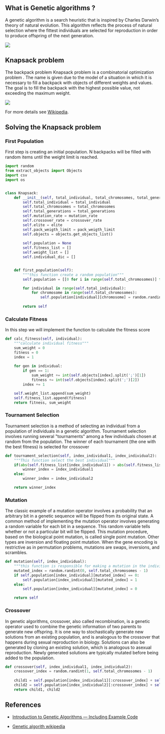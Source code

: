 <h2>What is Genetic algorithms ?</h2>

A genetic algorithm is a search heuristic that is inspired by Charles Darwin’s theory of natural evolution. This algorithm reflects the process of natural selection where the fittest individuals are selected for reproduction in order to produce offspring of the next generation.



<a href='https://pastmike.com/what-is-a-genetic-algorithm/'>
  <img src='https://pastmike.com/wp-content/uploads/2018/08/genetic.png' >
</a>



<h2>Knapsack problem</h2>

The backpack problem Knapsack problem is a combinatorial optimization problem . The name is given due to the model of a situation in which it is necessary to fill a backpack with objects of different weights and values. The goal is to fill the backpack with the highest possible value, not exceeding the maximum weight.


<a href='https://medium.com/bigdatarepublic/genetic-algorithms-in-practice-63bcdc552fbf'>
  <img src='https://miro.medium.com/max/682/0*Um3SJ8TMyxZSRZjY.png'>
</a>


For more details see [Wikipedia](https://en.wikipedia.org/wiki/Knapsack_problem).


<h2>Solving the Knapsack problem</h2>

<h3>First Population</h3>

First step is creating an initial population. N backpacks will be filled with random items until the weight limit is reached.

```python
import random
from extract_objects import Objects
import csv
import os


class Knapsack:
    def __init__(self, total_individual, total_chromosomes, total_generations, mutation_rate, crossover_rate, elite,  pack_weigth_limit, objects):
        self.total_individual = total_individual
        self.total_chromosomes = total_chromosomes
        self.total_generations = total_generations
        self.mutation_rate = mutation_rate
        self.crossover_rate = crossover_rate
        self.elite = elite
        self.pack_weigth_limit = pack_weigth_limit
        self.objects = objects.get_objects_list()
        
        self.population = None
        self.fitness_list = []
        self.weight_list = []
        self.individual_dic = []


    def first_population(self):
        """this function create a random population"""
        self.population = [[0 for i in range(self.total_chromosomes)] for i in range(self.total_individual)]

        for individual in range(self.total_individual):
            for chromosome in range(self.total_chromosomes):
                self.population[individual][chromosome] = random.randint(0, 1)
            
        return self
```

<h3>Calculate Fitness</h3>

In this step we will implement the function to calculate the fitness score

```python
def calc_fitness(self, individual):
    """calculate individual fitness"""
    sum_weight = 0
    fitness = 0
    index = 1
        
    for gen in individual:
        if gen == 1:
            sum_weight += int(self.objects[index].split(';')[1])
            fitness += int(self.objects[index].split(';')[2])
        index += 1

    self.weight_list.append(sum_weight)
    self.fitness_list.append(fitness)
    return fitness, sum_weight

```

<h3>Tournament Selection</h3>

Tournament selection is a method of selecting an individual from a population of individuals in a genetic algorithm. Tournament selection involves running several "tournaments" among a few individuals chosen at random from the population. The winner of each tournament (the one with the best fitness) is selected for crossover

```python        
def tournament_selection(self, index_individual1, index_individual2):
    """This function select the best individual"""
    if(abs(self.fitness_list[index_individual1]) > abs(self.fitness_list[index_individual2])):
        winner_index = index_individual1
    else:
        winner_index = index_individual2

    return winner_index

```


<h3>Mutation</h3>

The classic example of a mutation operator involves a probability that an arbitrary bit in a genetic sequence will be flipped from its original state. A common method of implementing the mutation operator involves generating a random variable for each bit in a sequence. This random variable tells whether or not a particular bit will be flipped. This mutation procedure, based on the biological point mutation, is called single point mutation. Other types are inversion and floating point mutation. When the gene encoding is restrictive as in permutation problems, mutations are swaps, inversions, and scrambles.

```python
def mutation(self, index_individual):
    """this function is responsible for making a mutation in the individual"""
    mutated_index = random.randint(0, self.total_chromosomes - 1)
    if self.population[index_individual][mutated_index] == 0:
        self.population[index_individual][mutated_index] = 1
    else:
        self.population[index_individual][mutated_index] = 0

    return self

```


<h3>Crossover</h3>

In genetic algorithms, crossover, also called recombination, is a genetic operator used to combine the genetic information of two parents to generate new offspring. It is one way to stochastically generate new solutions from an existing population, and is analogous to the crossover that happens during sexual reproduction in biology. Solutions can also be generated by cloning an existing solution, which is analogous to asexual reproduction. Newly generated solutions are typically mutated before being added to the population.

```python
def crossover(self, index_individual1, index_individual2):
    crossover_index = random.randint(1, self.total_chromosomes - 1)
    
    child1 = self.population[index_individual1][:crossover_index] + self.population[index_individual2][crossover_index:]
    child2 = self.population[index_individual2][:crossover_index] + self.population[index_individual1][crossover_index:]
    return child1, child2

```


<h2>References</h2>

* <a href='https://towardsdatascience.com/introduction-to-genetic-algorithms-including-example-code-e396e98d8bf3#:~:text=A%20genetic%20algorithm%20is%20a,offspring%20of%20the%20next%20generation.'>Introduction to Genetic Algorithms — Including Example Code</a>

* <a href='https://en.wikipedia.org/wiki/Genetic_algorithm'>Genetic algorith wikipedia</a>
